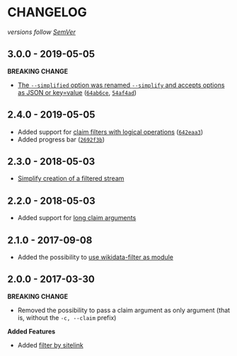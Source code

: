 # CHANGELOG
*versions follow [SemVer](http://semver.org)*

## 3.0.0 - 2019-05-05
**BREAKING CHANGE**
* [The `--simplified` option was renamed `--simplify` and accepts options as JSON or key=value](https://github.com/maxlath/wikidata-filter/blob/master/docs/cli.md#simplify-entity-data) ([`64ab6ce`](https://github.com/maxlath/wikidata-filter/commit/64ab6ce), [`54af4ad`](https://github.com/maxlath/wikidata-filter/commit/54af4ad))

## 2.4.0 - 2019-05-05
* Added support for [claim filters with logical operations](https://github.com/maxlath/wikidata-filter/blob/master/docs/cli.md#claims-logical-operators) ([`642eaa3`](https://github.com/maxlath/wikidata-filter/commit/642eaa3))
* Added progress bar ([`2692f3b`](https://github.com/maxlath/wikidata-filter/commit/2692f3b))

## 2.3.0 - 2018-05-03
* [Simplify creation of a filtered stream](https://github.com/maxlath/wikidata-filter/blob/master/docs/cli.md#usage-as-module)

## 2.2.0 - 2018-05-03
* Added support for [long claim arguments](https://github.com/maxlath/wikidata-filter/blob/master/docs/cli.md#long-claim-option)

## 2.1.0 - 2017-09-08
* Added the possibility to [use wikidata-filter as module](https://github.com/maxlath/wikidata-filter/blob/master/docs/module.md)

## 2.0.0 - 2017-03-30
**BREAKING CHANGE**
* Removed the possibility to pass a claim argument as only argument (that is, without the `-c, --claim` prefix)

**Added Features**
* Added [filter by sitelink](https://github.com/maxlath/wikidata-filter/blob/master/docs/cli.md#by-sitelinks)
